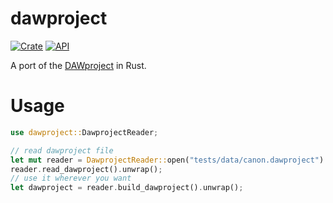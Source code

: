 # dawproject

[![Crate](https://img.shields.io/crates/v/dawproject.svg)](https://crates.io/crates/dawproject)
[![API](https://docs.rs/dawproject/badge.svg)](https://docs.rs/dawproject)

A port of the [DAWproject](https://github.com/bitwig/dawproject) in Rust.

# Usage

```rust
use dawproject::DawprojectReader;

// read dawproject file
let mut reader = DawprojectReader::open("tests/data/canon.dawproject").unwrap();
reader.read_dawproject().unwrap();
// use it wherever you want
let dawproject = reader.build_dawproject().unwrap();
```

